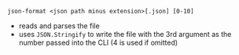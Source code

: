 `json-format <json path minus extension>[.json] [0-10]`
- reads and parses the file
- uses `JSON.Stringify` to write the file with the 3rd argument as the number passed into the CLI (4 is used if omitted)
